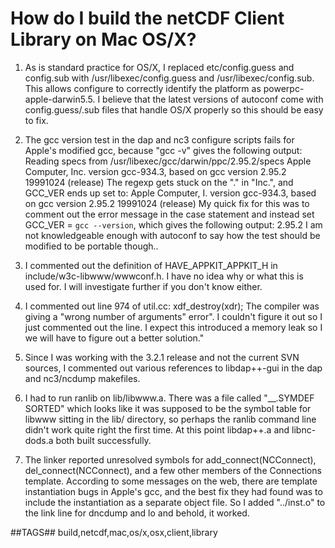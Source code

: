 # How do I build the netCDF Client Library on Mac OS/X?

1. As is standard practice for OS/X, I replaced etc/config.guess and config.sub with /usr/libexec/config.guess and /usr/libexec/config.sub. This allows configure to correctly identify the platform as powerpc-apple-darwin5.5. I believe that the latest versions of autoconf come with config.guess/.sub files that handle OS/X properly so this should be easy to fix.

2. The gcc version test in the dap and nc3 configure scripts fails for Apple's modified gcc, because "gcc -v" gives the following output: Reading specs from /usr/libexec/gcc/darwin/ppc/2.95.2/specs Apple Computer, Inc. version gcc-934.3, based on gcc version 2.95.2 19991024 (release) The regexp gets stuck on the "." in "Inc.", and GCC_VER ends up set to: Apple Computer, I. version gcc-934.3, based on gcc version 2.95.2 19991024 (release) My quick fix for this was to comment out the error message in the case statement and instead set GCC_VER = `gcc --version`, which gives the following output: 2.95.2 I am not knowledgeable enough with autoconf to say how the test should be modified to be portable though..

3. I commented out the definition of HAVE_APPKIT_APPKIT_H in include/w3c-libwww/wwwconf.h. I have no idea why or what this is used for. I will investigate further if you don't know either.

4. I commented out line 974 of util.cc: xdf_destroy(xdr); The compiler was giving a "wrong number of arguments" error". I couldn't figure it out so I just commented out the line. I expect this introduced a memory leak so I we will have to figure out a better solution."

5. Since I was working with the 3.2.1 release and not the current SVN sources, I commented out various references to libdap++-gui in the dap and nc3/ncdump makefiles.

6. I had to run ranlib on lib/libwww.a. There was a file called "__.SYMDEF SORTED" which looks like it was supposed to be the symbol table for libwww sitting in the lib/ directory, so perhaps the ranlib command line didn't work quite right the first time. At this point libdap++.a and libnc-dods.a both built successfully.

7. The linker reported unresolved symbols for add_connect(NCConnect), del_connect(NCConnect), and a few other members of the Connections template. According to some messages on the web, there are template instantiation bugs in Apple's gcc, and the best fix they had found was to include the instantiation as a separate object file. So I added "../inst.o" to the link line for dncdump and lo and behold, it worked.

##TAGS##
build,netcdf,mac,os/x,osx,client,library
